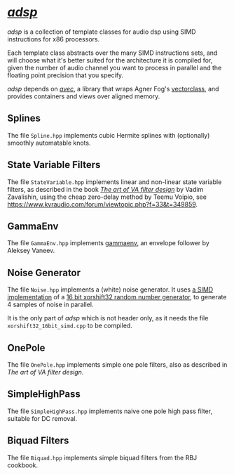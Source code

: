 # [*adsp*](https://github.com/unevens/adsp)

*adsp* is a collection of template classes for audio dsp using SIMD instructions for x86 processors.
 
Each template class abstracts over the many SIMD instructions sets, and will choose what it's better suited for the architecture it is compiled for, given the number of audio channel you want to process in parallel and the floating point precision that you specify.

*adsp* depends on [*avec*](https://github.com/unevens/avec), a library that wraps Agner Fog's [vectorclass](https://github.com/vectorclass/version2), and provides containers and views over aligned memory.

## Splines

The file `Spline.hpp` implements cubic Hermite splines with (optionally) smoothly automatable knots.

## State Variable Filters

The file `StateVariable.hpp` implements linear and non-linear state variable filters, as described in the book [*The art of VA filter design*](https://www.discodsp.net/VAFilterDesign_2.1.2.pdf) by Vadim Zavalishin, using the cheap zero-delay method by Teemu Voipio, see https://www.kvraudio.com/forum/viewtopic.php?f=33&t=349859.

## GammaEnv

The file `GammaEnv.hpp` implements [gammaenv](https://github.com/avaneev/gammaenv), an envelope follower by Aleksey Vaneev.

## Noise Generator

The file `Noise.hpp` implements a (white) noise generator.
It uses [a SIMD implementation](https://github.com/unevens/xorshift32_16bit_simd) of a [16 bit xorshift32 random number generator](https://b2d-f9r.blogspot.com/2010/08/16-bit-xorshift-rng-now-with-more.html
), to generate 4 samples of noise in parallel. 

It is the only part of *adsp* which is not header only, as it needs the file `xorshift32_16bit_simd.cpp` to be compiled.

## OnePole 

The file `OnePole.hpp` implements simple one pole filters, also as described in *The art of VA filter design*.

## SimpleHighPass

The file `SimpleHighPass.hpp` implements naive one pole high pass filter, suitable for DC removal.


## Biquad Filters

The file `Biquad.hpp` implements simple biquad filters from the RBJ cookbook.
